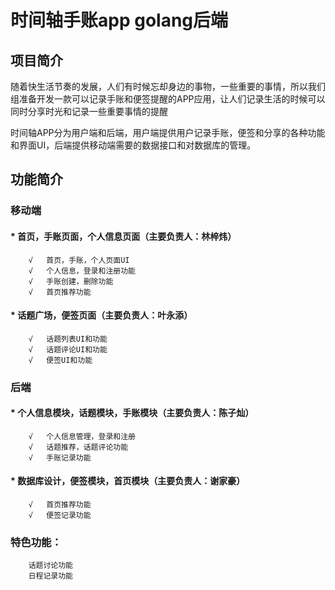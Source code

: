 # 时间轴手账app golang后端

## 项目简介
随着快生活节奏的发展，人们有时候忘却身边的事物，一些重要的事情，所以我们组准备开发一款可以记录手账和便签提醒的APP应用，让人们记录生活的时候可以同时分享时光和记录一些重要事情的提醒

时间轴APP分为用户端和后端，用户端提供用户记录手账，便签和分享的各种功能和界面UI，后端提供移动端需要的数据接口和对数据库的管理。

## 功能简介
### 移动端
####	* 首页，手账页面，个人信息页面（主要负责人：林梓炜）
		√	首页，手账，个人页面UI
		√	个人信息，登录和注册功能
        √	手账创建，删除功能
        √	首页推荐功能

####	* 话题广场，便签页面（主要负责人：叶永添）
		√	话题列表UI和功能
		√	话题评论UI和功能
        √	便签UI和功能
     
### 后端
####	* 个人信息模块，话题模块，手账模块（主要负责人：陈子灿）
		√	个人信息管理，登录和注册
		√	话题推荐，话题评论功能
		√	手账记录功能

####    * 数据库设计，便签模块，首页模块（主要负责人：谢家豪）
	    √	首页推荐功能
        √	便签记录功能


###    特色功能：
        话题讨论功能
        日程记录功能
